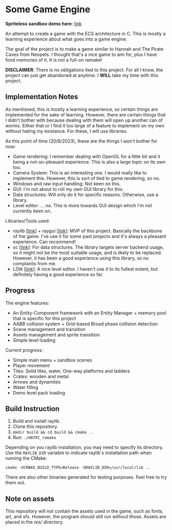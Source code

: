 # Some Game Engine

**Spriteless sandbox demo here**: [link](https://sadpumpkin.itch.io/somegameengine)

An attempt to create a game with the ECS architecture in C. This is mostly a learning experience about what goes into a game engine.

The goal of the project is to make a game similar to Hannah and The Pirate Caves from Neopets. I thought that's a nice game to aim for, plus I have fond memories of it. It is not a full-on remake!

**DISCLAIMER**: There is no obligations tied to this project. For all I know, the project can just get abandoned at anytime. I **WILL** take my time with this project.

## Implementation Notes
As mentioned, this is mostly a learning experience, so certain things are implemented for the sake of learning. However, there are certain things that I didn't bother with because dealing with them will open up another can of worms. Either that or I find it too large of a feature to implement on my own without hating my existance. For these, I will use libraries.

As this point of time (20/8/2023), these are the things I won't bother for now:
- Game rendering: I remember dealing with OpenGL for a little bit and it being a not-so-pleasant experience. This is also a large topic on its own too.
- Camera System: This is an interesting one. I would really like to implement this. However, this is sort of tied to game rendering, so no.
- Windows and raw input handling: Not keen on this.
- GUI: I'm not about to roll my own GUI library for this.
- Data structures: Will only do it for specific reasons. Otherwise, use a library.
- Level editor: ... no. This is more towards GUI design which I'm not currently keen on.

Libraries/Tools used:
- _raylib_ \[[link](https://github.com/raysan5/raylib)\] + _raygui_ \[[link](https://github.com/raysan5/raygui)\]: MVP of this project. Basically the backbone of the game. I've use it for some past projects and it's always a pleasant experience. Can recommend!
- _sc_ \[[link](https://github.com/tezc/sc)\]: For data structures. The library targets server backend usage, so it might not be the most suitable usage, and is likely to be replaced. However, it has been a good experience using this library, so no complaints from me.
- _LDtk_ \[[link](https://ldtk.io/)\]: A nice level editor. I haven't use it to its fullest extent, but definitely having a good experience so far.

## Progress
The engine features:
- An Entity-Component framework with an Entity Manager + memory pool that is specific for this project
- AABB collision system + Grid-based Broad phase collision detection
- Scene management and transition
- Assets management and sprite transition
- Simple level loading

Current progress:
- Simple main menu + sandbox scenes
- Player movement
- Tiles: Solid tiles, water, One-way platforms and ladders
- Crates: wooden and metal
- Arrows and dynamites
- Water filling
- Demo level pack loading

## Build Instruction
1. Build and install raylib.
2. Clone this repository.
3. `mkdir build && cd build && cmake ..`
4. Run: `./HATPC_remake`

Depending on you raylib installation, you may need to specify its directory. Use the `RAYLIB_DIR` variable to indicate raylib's installation path when running the CMake:
```
cmake -DCMAKE_BUILD_TYPE=Release -DRAYLIB_DIR=/usr/local/lib ..
```

There are also other binaries generated for testing purposes. Feel free to try them out.

## Note on assets
This repository will not contain the assets used in the game, such as fonts, art, and sfx. However, the program should still run without those. Assets are placed in the _res/_ directory.
